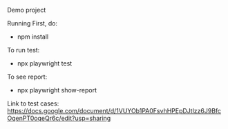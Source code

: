 Demo project

Running First, do:

- npm install

To run test:
- npx playwright test

To see report:
- npx playwright show-report

Link to test cases: https://docs.google.com/document/d/1VUYOb1PA0FsvhHPEpDJtlzz6J9BfcOqenPT0oqeQr6c/edit?usp=sharing
